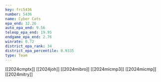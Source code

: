 ```yaml
---
key: frc5436
number: 5436
name: Cyber Cats
epa_end: 32.26
auto_epa_end: 9.56
teleop_epa_end: 19.95
endgame_epa_end: 2.76
winrate: 0.72
district_epa_rank: 34
district_epa_percentile: 0.9335
type: Team
---
```

[[2024cmptx]]
[[2024joh]]
[[2024mibro]]
[[2024micmp3]]
[[2024micmp]]
[[2024mitry]]
